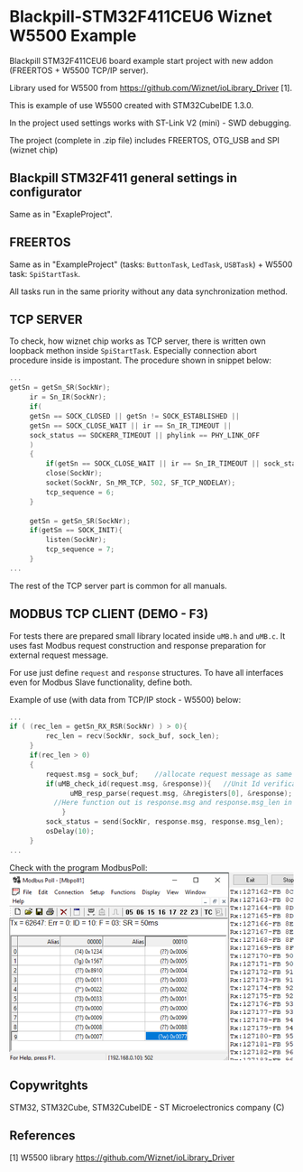 # Blackpill-STM32F411CEU6 Wiznet W5500 Example
Blackpill STM32F411CEU6 board example start project with new addon (FREERTOS + W5500 TCP/IP server). 

Library used for W5500 from https://github.com/Wiznet/ioLibrary_Driver [1].

This is example of use W5500 created with STM32CubeIDE 1.3.0.

In the project used settings works with ST-Link V2 (mini) - SWD debugging.

The project (complete in .zip file) includes FREERTOS, OTG_USB and SPI (wiznet chip)

## Blackpill STM32F411 general settings in configurator
Same as in "ExapleProject".

## FREERTOS
Same as in "ExampleProject" (tasks: `ButtonTask`, `LedTask`, `USBTask`) + W5500 task: `SpiStartTask`.

All tasks run in the same priority without any data synchronization method.

## TCP SERVER
To check, how wiznet chip works as TCP server, there is written own loopback methon inside `SpiStartTask`. 
Especially connection abort procedure inside is impostant. The procedure shown in snippet below:

 ```c
...
getSn = getSn_SR(SockNr);
	  ir = Sn_IR(SockNr);
	  if(
      getSn == SOCK_CLOSED || getSn != SOCK_ESTABLISHED || 
      getSn == SOCK_CLOSE_WAIT || ir == Sn_IR_TIMEOUT || 
      sock_status == SOCKERR_TIMEOUT || phylink == PHY_LINK_OFF
      )
	  {
		  if(getSn == SOCK_CLOSE_WAIT || ir == Sn_IR_TIMEOUT || sock_status == SOCKERR_TIMEOUT) disconnect(SockNr);
		  close(SockNr);
		  socket(SockNr, Sn_MR_TCP, 502, SF_TCP_NODELAY);
		  tcp_sequence = 6;
	  }

	  getSn = getSn_SR(SockNr);
	  if(getSn == SOCK_INIT){
		  listen(SockNr);
		  tcp_sequence = 7;
	  }
...
```
The rest of the TCP server part is common for all manuals.

## MODBUS TCP CLIENT (DEMO - F3)
For tests there are prepared small library located inside `uMB.h` and `uMB.c`. 
It uses fast Modbus request construction and response preparation for external request message.

For use just define `request` and `response` structures. To have all interfaces even for Modbus Slave functionality, define both.

Example of use (with data from TCP/IP stock - W5500) below:
 ```c
...
if ( (rec_len = getSn_RX_RSR(SockNr) ) > 0){
		  rec_len = recv(SockNr, sock_buf, sock_len);
	  }
	  if(rec_len > 0)
	  {
		  request.msg = sock_buf;    //allocate request message as same as socket buffer
		  if(uMB_check_id(request.msg, &response)){   //Unit Id verification
		  	    uMB_resp_parse(request.msg, &hregisters[0], &response);
            //Here function out is response.msg and response.msg_len in general
		  	  }
		  sock_status = send(SockNr, response.msg, response.msg_len);    //Send response message
		  osDelay(10);
	  }
...
```

Check with the program ModbusPoll:
![alt text](https://github.com/kkuba91/Blackpill-STM32F411CEU6/blob/main/W5500_ModbusF3/uMBworks.png?raw=true)

## Copywritghts
STM32, STM32Cube, STM32CubeIDE - ST Microelectronics company (C)

## References
[1] W5500 library https://github.com/Wiznet/ioLibrary_Driver

